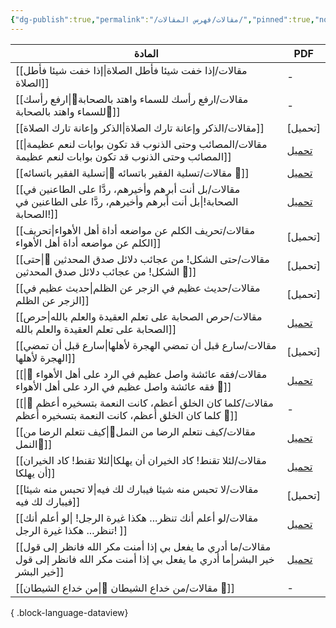 ```yaml
---
{"dg-publish":true,"permalink":"/مقالات/فهرس المقالات/","pinned":true,"noteIcon":"✨"}
---
```



| المادة                                                                                                                                   | PDF                                  |
| ---------------------------------------------------------------------------------------------------------------------------------------- | ------------------------------------ |
| [[مقالات/إذا خفت شيئا فأطل الصلاة\|إذا خفت شيئا فأطل الصلاة]]                                                                         | \-                                   |
| [[مقالات/ارفع رأسك للسماء  واهتد بالصحابة📝\|ارفع رأسك للسماء  واهتد بالصحابة📝]]                                                     | \-                                   |
| [[مقالات/الذكر وإعانة تارك الصلاة\|الذكر وإعانة تارك الصلاة]]                                                                         | [تحميل]                              |
| [[مقالات/المصائب وحتى الذنوب قد تكون بوابات لنعم عظيمة\|المصائب وحتى الذنوب قد تكون بوابات لنعم عظيمة]]                               | [تحميل](https://t.me/AlMighwary/157) |
| [[مقالات/تسلية الفقير باتسائه 📝\|تسلية الفقير باتسائه 📝]]                                                                           | [تحميل](https://t.me/AlMighwary/187) |
| [[مقالات/بل أنت أبرهم وأخيرهم، ردَّا على الطاعنين في الصحابة!\|بل أنت أبرهم وأخيرهم، ردَّا على الطاعنين في الصحابة!]]                 | [تحميل](https://t.me/AlMighwary/142) |
| [[مقالات/تحريف الكلم عن مواضعه أداة أهل الأهواء\|تحريف الكلم عن مواضعه أداة أهل الأهواء]]                                             | [تحميل]                              |
| [[مقالات/حتى الشكل! من عجائب دلائل صدق المحدثين 📝\|حتى الشكل! من عجائب دلائل صدق المحدثين 📝]]                                       | [تحميل]                              |
| [[مقالات/حديث عظيم في الزجر عن الظلم\|حديث عظيم في الزجر عن الظلم]]                                                                   | [تحميل]                              |
| [[مقالات/حرص الصحابة على تعلم العقيدة والعلم بالله\|حرص الصحابة على تعلم العقيدة والعلم بالله]]                                       | [تحميل](https://t.me/AlMighwary/153) |
| [[مقالات/سارع قبل أن تمضي الهجرة لأهلها\|سارع قبل أن تمضي الهجرة لأهلها]]                                                             | [تحميل]                              |
| [[مقالات/فقه عائشة واصل عظيم في الرد على أهل الأهواء 📝\|فقه عائشة واصل عظيم في الرد على أهل الأهواء 📝]]                             | [تحميل](https://t.me/AlMighwary/133) |
| [[مقالات/كلما كان الخلق أعظم، كانت النعمة بتسخيره أعظم 📝\|كلما كان الخلق أعظم، كانت النعمة بتسخيره أعظم 📝]]                         | \-                                   |
| [[مقالات/كيف نتعلم الرضا من النمل📝\|كيف نتعلم الرضا من النمل📝]]                                                                     | [تحميل](https://t.me/AlMighwary/205) |
| [[مقالات/لئلا تقنط! كاد الخيران أن يهلكا\|لئلا تقنط! كاد الخيران أن يهلكا]]                                                           | [تحميل](https://t.me/AlMighwary/128) |
| [[مقالات/لا تحبس منه شيئا فيبارك لك فيه\|لا تحبس منه شيئا فيبارك لك فيه]]                                                             | [تحميل]                              |
| [[مقالات/لو أعلم أنك تنظر... هكذا غيرة الرجل! \|لو أعلم أنك تنظر... هكذا غيرة الرجل! ]]                                               | [تحميل](https://t.me/AlMighwary/168) |
| [[مقالات/ما أدري ما يفعل بي إذا أمنت مكر الله فانظر إلى قول خير البشر\|ما أدري ما يفعل بي إذا أمنت مكر الله فانظر إلى قول خير البشر]] | [تحميل](https://t.me/AlMighwary/179) |
| [[مقالات/من خداع الشيطان 📝\|من خداع الشيطان 📝]]                                                                                     | \-                                   |

{ .block-language-dataview}
